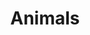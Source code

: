 ---
banner:
  content: 'You can set this component to ''display: true'' to show a banner at the
    top of the page.'
  display: false
  heading: This is a place to place urgent information
layout: category
name: animals
owner: CDC
questions:
- can-i-get-covid-19-from-my-pets
- can-animals-carry-the-virus
- can-i-walk-my-dog
- should-avoid-contact-with-pets
- can-i-travel-to-the-us-with-dogs
- what-animals-can-get-covid-19
- can-wild-animals-spread-covid19-to-people-and-pets
- what-should-i-do-if-my-pet-gets-sick
- do-i-need-to-get-my-pet-tested
- if-my-pet-has-been-vaccinated-for-species-specific-cornavirus
- if-my-pet-had-species-specific-coronavirus-are-they-more-likely-to-get-covid-19
- is-it-true-animals-get-their-own-types-of-virus
- are-there-any-approved-products-to-prevent-covid-19-in-animals
- are-there-going-to-be-animal-drug-shortages
- can-bats-in-us-get-covid19-and-spread-it-to-people
- my-pet-has-health-problems
- since-tigers-can-get-infected-should-i-worry-about-my-pet-cat
- what-about-imported-animals-or-animal-products
- are-pets-from-a-shelter-safe
- what-precautions-with-imported-animals
- will-there-be-animal-food-shortages
- is-the-animal-food-supply-safe
- why-are-animals-being-tested-when-people-cant
title: Animals
---